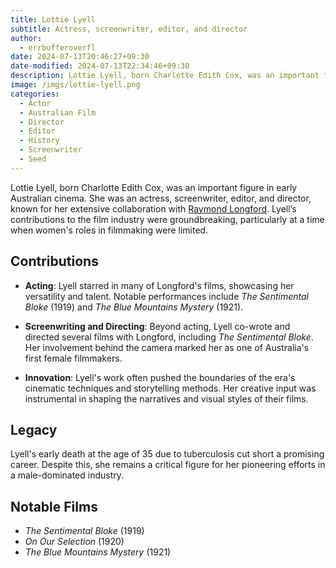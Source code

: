 ```yaml
---
title: Lottie Lyell
subtitle: Actress, screenwriter, editor, and director
author:
  - errbufferoverfl
date: 2024-07-13T20:46:27+09:30
date-modified: 2024-07-13T22:34:46+09:30
description: Lottie Lyell, born Charlotte Edith Cox, was an important figure in early Australian cinema. She was an actress, screenwriter, editor, and director.
image: /imgs/lottie-lyell.png
categories:
  - Actor
  - Australian Film
  - Director
  - Editor
  - History
  - Screenwriter
  - Seed
---
```


Lottie Lyell, born Charlotte Edith Cox, was an important figure in early Australian cinema. She was an actress, screenwriter, editor, and director, known for her extensive collaboration with [Raymond Longford](raymond-longford.md). Lyell’s contributions to the film industry were groundbreaking, particularly at a time when women's roles in filmmaking were limited.

## Contributions

- **Acting**: Lyell starred in many of Longford's films, showcasing her versatility and talent. Notable performances include *The Sentimental Bloke* (1919) and *The Blue Mountains Mystery* (1921).

- **Screenwriting and Directing**: Beyond acting, Lyell co-wrote and directed several films with Longford, including *The Sentimental Bloke*. Her involvement behind the camera marked her as one of Australia's first female filmmakers.

- **Innovation**: Lyell's work often pushed the boundaries of the era's cinematic techniques and storytelling methods. Her creative input was instrumental in shaping the narratives and visual styles of their films.

## Legacy

Lyell's early death at the age of 35 due to tuberculosis cut short a promising career. Despite this, she remains a critical figure for her pioneering efforts in a male-dominated industry.

## Notable Films

- *The Sentimental Bloke* (1919)
- *On Our Selection* (1920)
- *The Blue Mountains Mystery* (1921)

